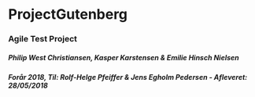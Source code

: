 # ProjectGutenberg
### Agile Test Project
##### Philip West Christiansen, Kasper Karstensen & Emilie Hinsch Nielsen
##### Forår 2018, Til: Rolf-Helge Pfeiffer & Jens Egholm Pedersen - Afleveret: 28/05/2018
